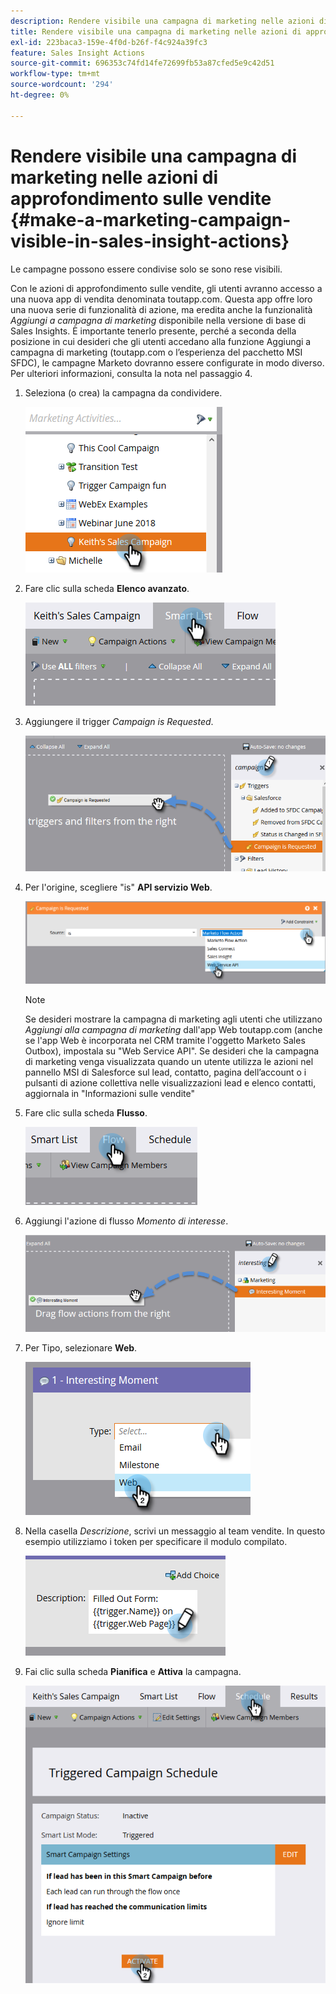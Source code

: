 ```yaml
---
description: Rendere visibile una campagna di marketing nelle azioni di approfondimento sulle vendite - Documenti Marketo - Documentazione del prodotto
title: Rendere visibile una campagna di marketing nelle azioni di approfondimento sulle vendite
exl-id: 223baca3-159e-4f0d-b26f-f4c924a39fc3
feature: Sales Insight Actions
source-git-commit: 696353c74fd14fe72699fb53a87cfed5e9c42d51
workflow-type: tm+mt
source-wordcount: '294'
ht-degree: 0%

---
```


# Rendere visibile una campagna di marketing nelle azioni di approfondimento sulle vendite {#make-a-marketing-campaign-visible-in-sales-insight-actions}

Le campagne possono essere condivise solo se sono rese visibili.

Con le azioni di approfondimento sulle vendite, gli utenti avranno accesso a una nuova app di vendita denominata toutapp.com. Questa app offre loro una nuova serie di funzionalità di azione, ma eredita anche la funzionalità _Aggiungi a campagna di marketing_ disponibile nella versione di base di Sales Insights. È importante tenerlo presente, perché a seconda della posizione in cui desideri che gli utenti accedano alla funzione Aggiungi a campagna di marketing (toutapp.com o l’esperienza del pacchetto MSI SFDC), le campagne Marketo dovranno essere configurate in modo diverso. Per ulteriori informazioni, consulta la nota nel passaggio 4.

1. Seleziona (o crea) la campagna da condividere.

   ![](assets/make-a-marketing-campaign-visible-sia-1.png)

1. Fare clic sulla scheda **Elenco avanzato**.

   ![](assets/make-a-marketing-campaign-visible-sia-2.png)

1. Aggiungere il trigger _Campaign is Requested_.

   ![](assets/make-a-marketing-campaign-visible-sia-3.png)

1. Per l&#39;origine, scegliere &quot;is&quot; **API servizio Web**.

   ![](assets/make-a-marketing-campaign-visible-sia-4.png)

   >[!NOTE]
   >
   >Se desideri mostrare la campagna di marketing agli utenti che utilizzano _Aggiungi alla campagna di marketing_ dall&#39;app Web toutapp.com (anche se l&#39;app Web è incorporata nel CRM tramite l&#39;oggetto Marketo Sales Outbox), impostala su &quot;Web Service API&quot;. Se desideri che la campagna di marketing venga visualizzata quando un utente utilizza le azioni nel pannello MSI di Salesforce sul lead, contatto, pagina dell’account o i pulsanti di azione collettiva nelle visualizzazioni lead e elenco contatti, aggiornala in &quot;Informazioni sulle vendite&quot;

1. Fare clic sulla scheda **Flusso**.

   ![](assets/make-a-marketing-campaign-visible-sia-5.png)

1. Aggiungi l&#39;azione di flusso _Momento di interesse_.

   ![](assets/make-a-marketing-campaign-visible-sia-6.png)

1. Per Tipo, selezionare **Web**.

   ![](assets/make-a-marketing-campaign-visible-sia-7.png)

1. Nella casella _Descrizione_, scrivi un messaggio al team vendite. In questo esempio utilizziamo i token per specificare il modulo compilato.

   ![](assets/make-a-marketing-campaign-visible-sia-8.png)

1. Fai clic sulla scheda **Pianifica** e **Attiva** la campagna.

   ![](assets/make-a-marketing-campaign-visible-sia-9.png)
